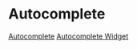 # Autocomplete

[Autocomplete](https://jqueryui.com/autocomplete/)
[Autocomplete Widget](https://api.jqueryui.com/autocomplete/)



